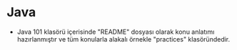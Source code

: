 # Java
- Java 101 klasörü içerisinde "README" dosyası olarak konu anlatımı hazırlanmıştır ve tüm konularla alakalı örnekle "practices" klasöründedir.
